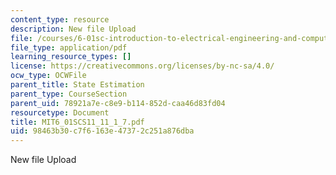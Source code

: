 ```yaml
---
content_type: resource
description: New file Upload
file: /courses/6-01sc-introduction-to-electrical-engineering-and-computer-science-i-spring-2011/98463b30c7f6163e47372c251a876dba_MIT6_01SCS11_11_1_7.pdf
file_type: application/pdf
learning_resource_types: []
license: https://creativecommons.org/licenses/by-nc-sa/4.0/
ocw_type: OCWFile
parent_title: State Estimation
parent_type: CourseSection
parent_uid: 78921a7e-c8e9-b114-852d-caa46d83fd04
resourcetype: Document
title: MIT6_01SCS11_11_1_7.pdf
uid: 98463b30-c7f6-163e-4737-2c251a876dba
---
```

New file Upload